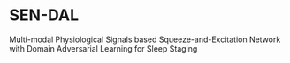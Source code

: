 # SEN-DAL
Multi-modal Physiological Signals based Squeeze-and-Excitation Network with Domain Adversarial Learning for Sleep Staging
